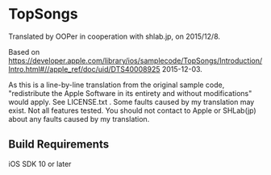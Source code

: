 # TopSongs

Translated by OOPer in cooperation with shlab.jp, on 2015/12/8.

Based on
<https://developer.apple.com/library/ios/samplecode/TopSongs/Introduction/Intro.html#//apple_ref/doc/uid/DTS40008925>
2015-12-03.

As this is a line-by-line translation from the original sample code, "redistribute the Apple Software in its entirety and without modifications" would apply. See LICENSE.txt .
Some faults caused by my translation may exist. Not all features tested.
You should not contact to Apple or SHLab(jp) about any faults caused by my translation.


## Build Requirements

iOS SDK 10 or later
